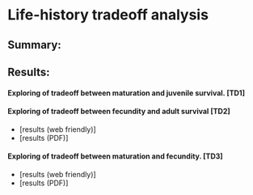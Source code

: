 # Life-history tradeoff analysis

## Summary:

## Results:

#### Exploring of tradeoff between maturation and juvenile survival. [TD1]

#### Exploring of tradeoff between fecundity and adult survival [TD2]

* [results (web friendly)]
* [results (PDF)]

#### Exploring of tradeoff between maturation and fecundity. [TD3]

* [results (web friendly)]
* [results (PDF)]

